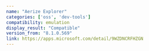 ```yaml
---
name: "Aerize Explorer"
categories: ['oss', 'dev-tools']
compatibility: emulation
display_result: "Compatible"
version_from: "8.1.0.569"
link: https://apps.microsoft.com/detail/9WZDNCRFHZGN
---
```

